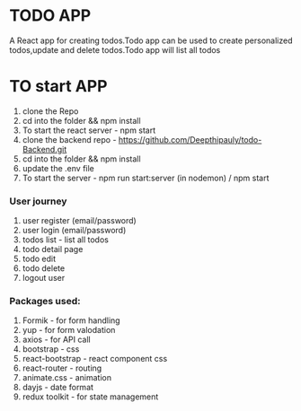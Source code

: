 # TODO APP
A React app for creating todos.Todo app can be used to create personalized todos,update and delete todos.Todo app will list all todos


# TO start APP
1. clone the Repo
2. cd into the folder && npm install
3. To start the react server - npm start
4. clone the backend repo - https://github.com/Deepthipauly/todo-Backend.git
5. cd into the folder && npm install
6. update the .env file
7. To start the server - npm run start:server (in nodemon) / npm start

### User journey
1. user register (email/password)
2. user login (email/password)
3. todos list - list all todos
4. todo detail page
5. todo edit 
6. todo delete
7. logout user 

### Packages used:
1. Formik - for form handling
2. yup - for form valodation
3. axios - for API call
4. bootstrap - css
5. react-bootstrap - react component css
6. react-router - routing
7. animate.css - animation
8. dayjs - date format
9. redux toolkit - for state management